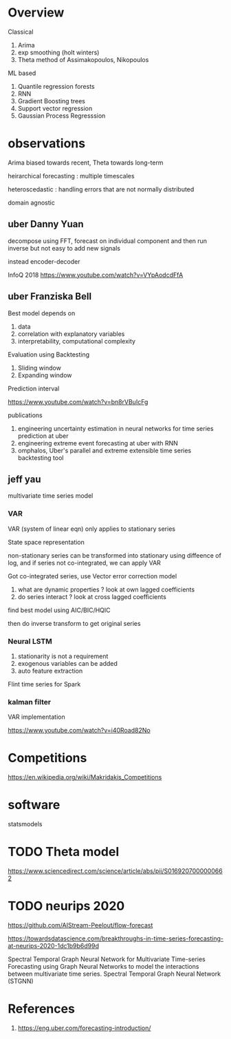 
# Overview

Classical

1. Arima
2. exp smoothing (holt winters)
3. Theta method of Assimakopoulos, Nikopoulos

ML based

1. Quantile regression forests
2. RNN
3. Gradient Boosting trees
4. Support vector regression
5. Gaussian Process Regresssion

# observations

Arima biased towards recent, Theta towards long-term

heirarchical forecasting : multiple timescales

heteroscedastic : handling errors that are not normally distributed

domain agnostic

## uber Danny Yuan

decompose using FFT, forecast on individual component and then run inverse 
but not easy to add new signals

instead encoder-decoder

InfoQ 2018
https://www.youtube.com/watch?v=VYpAodcdFfA

## uber Franziska Bell 

Best model depends on
1. data
2. correlation with explanatory variables
3. interpretability, computational complexity

Evaluation using Backtesting
1. Sliding window
2. Expanding window

Prediction interval

https://www.youtube.com/watch?v=bn8rVBuIcFg

publications

1. engineering uncertainty estimation in neural networks for time series prediction at uber
2. engineering extreme event forecasting at uber with RNN
3. omphalos, Uber's parallel and extreme extensible time series backtesting tool

## jeff yau

multivariate time series model

### VAR

VAR (system of linear eqn) only applies to stationary series

State space representation

non-stationary series can be transformed into stationary using diffeence of log, and if series not co-integrated, we can apply VAR

Got co-integrated series, use Vector error correction model

1. what are dynamic properties ? look at own lagged coefficients
2. do series interact ? look at cross lagged coefficients

find best model using AIC/BIC/HQIC

then do inverse transform to get original series

### Neural LSTM

1. stationarity is not a requirement
2. exogenous variables can be added
3. auto feature extraction

Flint time series for Spark

### kalman filter

VAR implementation

https://www.youtube.com/watch?v=i40Road82No

# Competitions

https://en.wikipedia.org/wiki/Makridakis_Competitions

# software

statsmodels

# TODO Theta model

https://www.sciencedirect.com/science/article/abs/pii/S0169207000000662

# TODO neurips 2020

https://github.com/AIStream-Peelout/flow-forecast

https://towardsdatascience.com/breakthroughs-in-time-series-forecasting-at-neurips-2020-1dc1b9b6d99d

Spectral Temporal Graph Neural Network for Multivariate Time-series Forecasting
 using Graph Neural Networks to model the interactions between multivariate time series. Spectral Temporal Graph Neural Network (STGNN)


# References

1. https://eng.uber.com/forecasting-introduction/


